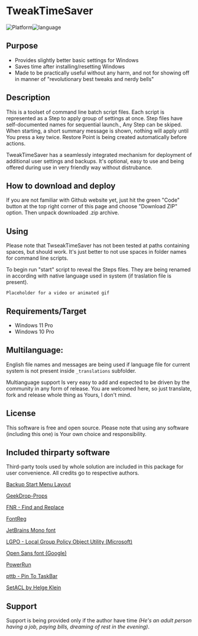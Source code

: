 # TweakTimeSaver

![Platform](https://img.shields.io/static/v1?label=platform&message=windows11/10&color=blue&style=flat)![language](https://img.shields.io/static/v1?label=language&message=batchfile&color=orange&style=flat)

## Purpose

- Provides slightly better basic settings for Windows
- Saves time after installing/resetting Windows
- Made to be practically useful without any harm, and not for showing off in manner of "revolutionary best tweaks and nerdy bells"

## Description

This is a toolset of command line batch script files. Each script is represented as a Step to apply group of settings at once. Step files have self-documented names for sequential launch., Any Step can be skiped. When starting, a short summary message is shown, nothing will apply until You press a key twice. Restore Point is being created automatically before actions.

TweakTimeSaver has a seamlessly integrated mechanism for deployment of additional user settings and backups. It's optional, easy to use and being offered during use in very friendly way without distrubance.

## How to download and deploy

If you are not familiar with Github website yet, just hit the green "Code" button at the top right corner of this page and choose "Download ZIP" option. Then unpack downloaded .zip archive.

## Using

Please note that TwseakTimeSaver has not been tested at paths containing spaces, but should work. It's just better to not use spaces in folder names for command line scripts.

To begin run "start" script to reveal the Steps files. They are being renamed in according with native language used in system (if traslation file is present).

```
Placeholder for a video or animated gif
```

## Requirements/Target

- Windows 11 Pro
- Windows 10 Pro

## Multilanguage:

English file names and messages are being used if language file for current system is not present inside `_translations` subfolder.

Multianguage support Is very easy to add and expected to be driven by the community in any form of release. You are welcomed here, so just translate, fork and release whole thing as Yours, I don't mind.

## License

This software is free and open source. Please note that using any software (including this one) is Your own choice and responsibility.

## Included thirparty software

Third-party tools used by whole solution are included in this package for user convenience. All credits go to respective authors.

[Backup Start Menu Layout](https://www.sordum.org/10997/backup-start-menu-layout-v1-6/)

[GeekDrop-Props](https://github.com/STaRDoGG/GeekDrop-Props)

[FNR - Find and Replace](http://findandreplace.io)

[FontReg](https://github.com/jason-jxc/FontReg)

[JetBrains Mono font](https://www.jetbrains.com/lp/mono/)

[LGPO - Local Group Policy Object Utility (Microsoft)](https://techcommunity.microsoft.com/t5/microsoft-security-baselines/lgpo-exe-local-group-policy-object-utility-v1-0/ba-p/701045)

[Open Sans font (Google)](https://fonts.google.com/specimen/Open+Sans)

[PowerRun](https://www.sordum.org/9416/powerrun-v1-6-run-with-highest-privileges/)

[pttb - Pin To TaskBar](https://https://github.com/0x546F6D/pttb_-_Pin_To_TaskBar)

[SetACL by Helge Klein](https://helgeklein.com/setacl/)

## Support

Support is being provided only if the author have time _(He's an adult person having a job, paying bills, dreaming of rest in the evening)_.
